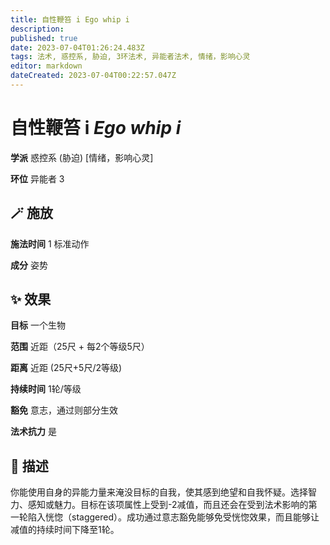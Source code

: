 ```yaml
---
title: 自性鞭笞 i Ego whip i
description: 
published: true
date: 2023-07-04T01:26:24.483Z
tags: 法术, 惑控系, 胁迫, 3环法术, 异能者法术, 情绪，影响心灵
editor: markdown
dateCreated: 2023-07-04T00:22:57.047Z
---
```


# **自性鞭笞 i** *Ego whip i*

**学派** 惑控系 (胁迫) \[情绪，影响心灵\] 

**环位** 异能者 3

## 🪄 施放

**施法时间** 1 标准动作

**成分** 姿势

## ✨ 效果 

**目标** 一个生物 

**范围** 近距（25尺 + 每2个等级5尺）

**距离** 近距 (25尺+5尺/2等级)  

**持续时间** 1轮/等级 

**豁免** 意志，通过则部分生效

**法术抗力** 是

## 📖 描述

你能使用自身的异能力量来淹没目标的自我，使其感到绝望和自我怀疑。选择智力、感知或魅力。目标在该项属性上受到-2减值，而且还会在受到法术影响的第一轮陷入恍惚（staggered）。成功通过意志豁免能够免受恍惚效果，而且能够让减值的持续时间下降至1轮。
    